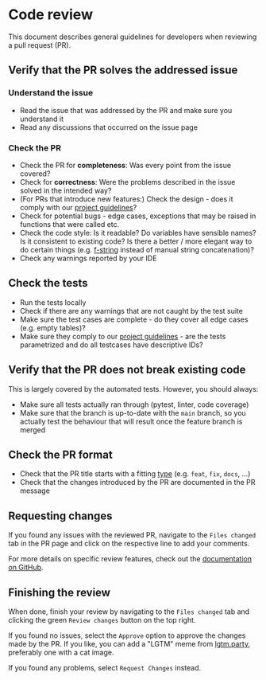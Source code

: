 # Code review

This document describes
general guidelines for developers
when reviewing a pull request (PR).

## Verify that the PR solves the addressed issue

### Understand the issue

* Read the issue that was addressed by the PR and make sure you understand it
* Read any discussions that occurred on the issue page

### Check the PR

* Check the PR for __completeness__: Was every point from the issue covered?
* Check for __correctness__: Were the problems described in the issue solved in the intended way?
* (For PRs that introduce new features:) Check the design - does it comply with our [project guidelines][guidelines-general]?
* Check for potential bugs - edge cases, exceptions that may be raised in functions that were called etc.
* Check the code style: Is it readable? Do variables have sensible names? Is it consistent to existing code? Is there a better / more elegant way to do certain things (e.g. [f-string](https://docs.python.org/3/tutorial/inputoutput.html#tut-f-strings) instead of manual string concatenation)?
* Check any warnings reported by your IDE

## Check the tests

* Run the tests locally
* Check if there are any warnings that are not caught by the test suite
* Make sure the test cases are complete - do they cover all edge cases (e.g. empty tables)?
* Make sure they comply to our [project guidelines][guidelines-tests] - are the tests parametrized and do all testcases have descriptive IDs?

## Verify that the PR does not break existing code

This is largely covered by the automated tests.
However, you should always:

* Make sure all tests actually ran through (pytest, linter, code coverage)
* Make sure that the branch is up-to-date with the `main` branch, so you actually test the behaviour that will result once the feature branch is merged

## Check the PR format

* Check that the PR title starts with a fitting [type](https://github.com/Safe-DS/.github/blob/main/.github/CONTRIBUTING.md#types) (e.g. `feat`, `fix`, `docs`, ...)
* Check that the changes introduced by the PR are documented in the PR message

## Requesting changes

If you found any issues with the reviewed PR,
navigate to the `Files changed` tab in the PR page
and click on the respective line
to add your comments.

For more details on specific review features,
check out the [documentation on GitHub][github-review].

## Finishing the review

When done, finish your review
by navigating to the `Files changed` tab
and clicking the green `Review changes` button
on the top right.

If you found no issues,
select the `Approve` option
to approve the changes made by the PR.
If you like, you can add a "LGTM" meme
from [lgtm.party](https://lgtm.party/),
preferably one with a cat image.

If you found any problems,
select `Request Changes` instead.

[guidelines-general]: project_guidelines.md
[guidelines-tests]: project_guidelines.md#tests
[github-review]: https://docs.github.com/en/pull-requests/collaborating-with-pull-requests/reviewing-changes-in-pull-requests
